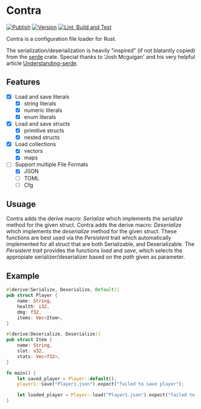 # Contra

[![Publish](https://github.com/Homuncoli/contra/actions/workflows/publish.yml/badge.svg?branch=master)](https://github.com/Homuncoli/contra/actions/workflows/publish.yml)
[![Version](https://github.com/Homuncoli/contra/actions/workflows/version.yml/badge.svg?branch=master)](https://github.com/Homuncoli/contra/actions/workflows/version.yml)
[![Lint, Build and Test](https://github.com/Homuncoli/contra/actions/workflows/build-test.yml/badge.svg?branch=master)](https://github.com/Homuncoli/contra/actions/workflows/build-test.yml)

Contra is a configuration file loader for Rust.

The serialization/deserialization is heavily "inspired" (if not blatantly copied) from the [serde](https://docs.rs/serde/latest/serde/) crate. Special thanks to 'Josh Mcguigan' and his very helpful article [Understanding-serde](https://www.joshmcguigan.com/blog/understanding-serde/).

## Features
- [x] Load and save literals
  - [x] string literals
  - [x] numeric literals
  - [x] enum literals
- [x] Load and save structs
  - [x] primitive structs
  - [x] nested structs
- [x] Load collections
  - [x] vectors
  - [x] maps
- [ ] Support multiple File Formats
  - [x] JSON
  - [ ] TOML
  - [ ] Cfg

## Usuage
Contra adds the derive macro: *Serialize*   which implements the *serialize* method for the given struct.
Contra adds the derive macro: *Deserialize* which implements the *deserialize* method for the given struct.
These functions are best used via the *Persistent* trait which automatically implemented for all struct that are both Serializable, and Deserializable.
The *Persistent trait* provides the functions *load* and *save*, which selects the appropiate serializer/deserializer based on the *path* given as parameter.

## Example
```rust
#[derive(Serialize, Deserialize, Default)]
pub struct Player {
    name: String,
    health: i32,
    dmg: f32,
    items: Vec<Item>,
}

#[derive(Deserialize, Deserialize)]
pub struct Item {
    name: String,
    slot: u32,
    stats: Vec<f32>,
}

fn main() {
    let saved_player = Player::default();
    player1::save("Player1.json").expect("failed to save player");

    let loaded_player = Player::load("Player1.json").expect("failed to load player");
}
```